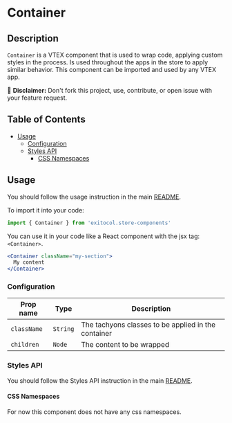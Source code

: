 # Container

## Description

`Container` is a VTEX component that is used to wrap code, applying custom styles in the process. Is used throughout the apps in the store to apply similar behavior.
This component can be imported and used by any VTEX app.

:loudspeaker: **Disclaimer:** Don't fork this project, use, contribute, or open issue with your feature request.

## Table of Contents
- [Usage](#usage)
  - [Configuration](#configuration)
  - [Styles API](#styles-api)
    - [CSS Namespaces](#css-namespaces)

## Usage

You should follow the usage instruction in the main [README](https://github.com/vtex-apps/store-components/blob/master/README.md#usage).

To import it into your code: 
```js
import { Container } from 'exitocol.store-components'
```

You can use it in your code like a React component with the jsx tag: `<Container>`. 
```jsx
<Container className="my-section">
  My content
</Container>
```

### Configuration

| Prop name | Type | Description |
| --------- | ---- | ----------- |
| `className` | `String` | The tachyons classes to be applied in the container |
| `children` | `Node` | The content to be wrapped |

### Styles API
You should follow the Styles API instruction in the main [README](/README.md#styles-api).

#### CSS Namespaces

For now this component does not have any css namespaces.